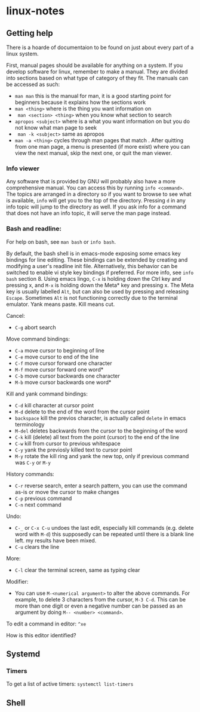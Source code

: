 # linux-notes

## Getting help

There is a hoarde of documentaion to be found on just about every part of a linux system.

First, manual pages should be available for anything on a system. If you develop software for linux, remember to make a manual. They are divided into sections based on what type of category of they fit. The manuals can be accessed as such:
- ```man man``` this is the manual for man, it is a good starting point for beginners because it explains how the sections work
- ```man <thing>``` where <thing> is the thing you want information on
- ``` man <section> <thing>``` when you know what section to search
- ```apropos <subject>``` where <subject> is a what you want information on but you do not know what man page to seek
- ``` man -k <subject>``` same as apropos
- ```man -a <thing>``` cycles through man pages that match <thing>. After quitting from one man page, a menu is presented (if more exist) where you can view the next manual, skip the next one, or quit the man viewer.

### Info viewer
Any software that is provided by GNU will probably also have a more comprehensive manual. You can access this by running ```info <command>```. The topics are arranged in a directory so if you want to browse to see what is available, ```info``` will get you to the top of the directory. Pressing ```d``` in any info topic will jump to the directory as well. If you ask info for a command that does not have an info topic, it will serve the man page instead.


### Bash and readline:
For help on bash, see ```man bash``` or ```info bash```.

By default, the bash shell is in emacs-mode exposing some emacs key bindings for line editing. These bindings can be extended by creating and modifying a user's readline init file. Alternatively, this behavior can be switched to enable vi style key bindings if preferred. For more info, see ```info bash``` section 8. Using emacs lingo, ```C-x``` is holding down the Ctrl key and pressing x, and ```M-x``` is holding down the Meta* key and pressing x. The Meta key is usually labelled ```Alt```, but can also be used by pressing and releasing ```Escape```. Sometimes ```Alt``` is not functioning correctly due to the terminal emulator. Yank means paste. Kill means cut.

Cancel:
- ```C-g``` abort search

Move command bindings:
- ```C-a``` move cursor to beginning of line
- ```C-e``` move cursor to end of the line
- ```C-f``` move cursor forward one character
- ```M-f``` move cursor forward one word*
- ```C-b``` move cursor backwards one character
- ```M-b``` move cursor backwards one word*

Kill and yank command bindings:
- ```C-d``` kill character at cursor point
- ```M-d``` delete to the end of the word from the cursor point
- ```backspace``` kill the previos character, is actually called ```delete``` in emacs terminology
- ```M-del``` deletes backwards from the cursor to the beginning of the word
- ```C-k``` kill (delete) all text from the point (cursor) to the end of the line
- ```C-w``` kill from cursor to previous whitespace
- ```C-y``` yank the previosly killed text to cursor point
- ```M-y``` rotate the kill ring and yank the new top, only if previous command was ```C-y``` or ```M-y```

History commands:
- ```C-r``` reverse search, enter a search pattern, you can use the command as-is or move the cursor to make changes
- ```C-p``` previous command
- ```C-n``` next command

Undo:
- ```C-_``` or ```C-x C-u``` undoes the last edit, especially kill commands (e.g. delete word with ```M-d```) this supposedly can be repeated until there is a blank line left. my results have been mixed.
- ```C-u``` clears the line

More:
- ```C-l``` clear the terminal screen, same as typing clear

Modifier:
- You can use ```M-<numerical argument>``` to alter the above commands. For example, to delete 3 characters from the cursor, ```M-3 C-d```. This can be more than one digit or even a negative number can be passed as an argument by doing ```M-- <number> <command>```.


To edit a command in editor: ```^xe```

How is this editor identified?


## Systemd

### Timers
To get a list of active timers: `systemctl list-timers`


## Shell
